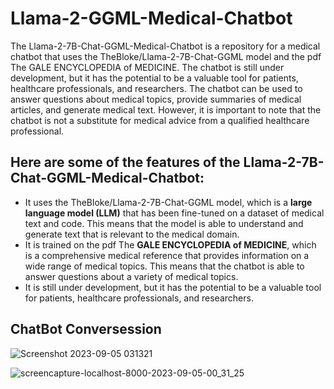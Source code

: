 # Llama-2-GGML-Medical-Chatbot
The Llama-2-7B-Chat-GGML-Medical-Chatbot is a repository for a medical chatbot that uses the TheBloke/Llama-2-7B-Chat-GGML model and the pdf The GALE ENCYCLOPEDIA of MEDICINE. The chatbot is still under development, but it has the potential to be a valuable tool for patients, healthcare professionals, and researchers. The chatbot can be used to answer questions about medical topics, provide summaries of medical articles, and generate medical text. However, it is important to note that the chatbot is not a substitute for medical advice from a qualified healthcare professional.

## Here are some of the features of the Llama-2-7B-Chat-GGML-Medical-Chatbot:

 - It uses the TheBloke/Llama-2-7B-Chat-GGML model, which is a **large language model (LLM)** that has been fine-tuned on a dataset of medical text and code. This means that the model is able to understand and generate text that is relevant to the medical domain.
 - It is trained on the pdf The **GALE ENCYCLOPEDIA of MEDICINE**, which is a comprehensive medical reference that provides information on a wide range of medical topics. This means that the chatbot is able to answer questions about a variety of medical topics.
 - It is still under development, but it has the potential to be a valuable tool for patients, healthcare professionals, and researchers.
## ChatBot Conversession
![Screenshot 2023-09-05 031321](https://github.com/ThisIs-Developer/Llama-2-GGML-Medical-Chatbot/assets/109382325/30abcc22-780c-4588-863a-2146389a3bee)

![screencapture-localhost-8000-2023-09-05-00_31_25](https://github.com/ThisIs-Developer/Llama-2-GGML-Medical-Chatbot/assets/109382325/33c21fa1-3c59-4a80-b5e9-11aa3d911f32)

